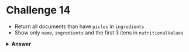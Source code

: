 # Challenge 14
- Return all documents than have `picles` in `ingredients`
- Show only `name`, `ingredients` and the first 3 itens in `nutritionalValues`

<details>
  <summary><strong>Answer</strong></summary>

  ```js
  db.produtos
    .find(
      { ingredientes: { $elemMatch: { $eq: "picles" } } },
      { _id: 0, nome: 1, ingredientes: 1, valoresNutricionais: { $slice: 3 } },
    );
  ```
</details>